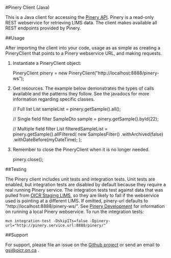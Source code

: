 #Pinery Client (Java)

This is a Java client for accessing the [Pinery API](https://wiki.oicr.on.ca/display/SEQPROD/Pinery+User+Guide). Pinery is a read-only REST webservice for retrieving LIMS data. The client makes available all REST endpoints provided by Pinery.

##Usage

After importing the client into your code, usage as as simple as creating a PineryClient that points to a Pinery webservice URL, and making requests.

1. Instantiate a PineryClient object:
    
    PineryClient pinery = new PineryClient("http://localhost:8888/pinery-ws");

2. Get resources. The example below demonstrates the types of calls available and the patterns they follow. See the javadocs for more information regarding specific classes.
    
    // Full list
    List<SampleDto> sampleList = pinery.getSample().all();
    
    // Single field filter
    SampleDto sample = pinery.getSample().byId(22);
    
    // Multiple field filter
    List<SampleDto> filteredSampleList = pinery.getSample().allFiltered(
        new SamplesFilter()
            .withArchived(false)
            .withDateBefore(myDateTime);
    );

3. Remember to close the PineryClient when it is no longer needed.
    
    pinery.close();

##Testing

The Pinery client includes unit tests and integration tests. Unit tests are enabled, but integration tests are disabled by default because they require a real running Pinery service. The integration tests test against data that was pulled from [OICR Staging LIMS](http://plims3.res.oicr.on.ca), so they are likely to fail if the webservice used is pointing at a different LIMS. If omitted, pinery-url defaults to "http://localhost:8888/pinery-ws/". See [Pinery Development](https://wiki.oicr.on.ca/display/SEQPROD/Pinery+Development) for information on running a local Pinery webservice. To run the integration tests:

    mvn integration-test -DskipITs=false -Dpinery-url="http://pinery.service.url:8888/pinery/"

##Support

For support, please file an issue on the [Github project](https://github.com/seqprodbio) or send an email to gsi@oicr.on.ca .
